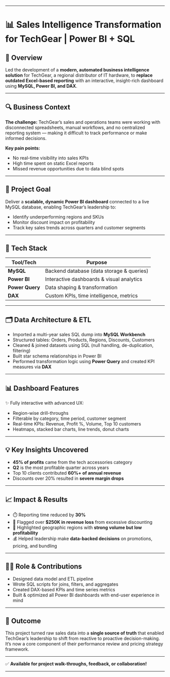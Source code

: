 
---

# 📊 Sales Intelligence Transformation for TechGear | Power BI + SQL

## 🚀 Overview

Led the development of a **modern, automated business intelligence solution** for TechGear, a regional distributor of IT hardware, to **replace outdated Excel-based reporting** with an interactive, insight-rich dashboard using **MySQL, Power BI, and DAX**.

---

## 🔍 Business Context

**The challenge:**
TechGear’s sales and operations teams were working with disconnected spreadsheets, manual workflows, and no centralized reporting system — making it difficult to track performance or make informed decisions.

**Key pain points:**

* No real-time visibility into sales KPIs
* High time spent on static Excel reports
* Missed revenue opportunities due to data blind spots

---

## 🎯 Project Goal

Deliver a **scalable, dynamic Power BI dashboard** connected to a live MySQL database, enabling TechGear’s leadership to:

* Identify underperforming regions and SKUs
* Monitor discount impact on profitability
* Track key sales trends across quarters and customer segments

---

## 🧰 Tech Stack

| Tool/Tech       | Purpose                                   |
| --------------- | ----------------------------------------- |
| **MySQL**       | Backend database (data storage & queries) |
| **Power BI**    | Interactive dashboards & visual analytics |
| **Power Query** | Data shaping & transformation             |
| **DAX**         | Custom KPIs, time intelligence, metrics   |

---

## 🗂️ Data Architecture & ETL

* Imported a multi-year sales SQL dump into **MySQL Workbench**
* Structured tables: Orders, Products, Regions, Discounts, Customers
* Cleaned & joined datasets using SQL (null handling, de-duplication, filtering)
* Built star schema relationships in Power BI
* Performed transformation logic using **Power Query** and created KPI measures via **DAX**

---

## 📊 Dashboard Features

✨ Fully interactive with advanced UX:

* Region-wise drill-throughs
* Filterable by category, time period, customer segment
* Real-time KPIs: Revenue, Profit %, Volume, Top 10 customers
* Heatmaps, stacked bar charts, line trends, donut charts

---

## 💡 Key Insights Uncovered

* **45% of profits** came from the tech accessories category
* **Q2** is the most profitable quarter across years
* Top 10 clients contributed **60%+ of annual revenue**
* Discounts over 20% resulted in **severe margin drops**

---

## 📈 Impact & Results

* ⏱️ Reporting time reduced by **30%**
* 🧾 Flagged over **\$250K in revenue loss** from excessive discounting
* 📍 Highlighted geographic regions with **strong volume but low profitability**
* 💰 Helped leadership make **data-backed decisions** on promotions, pricing, and bundling

---

## 🧑‍💻 Role & Contributions

* Designed data model and ETL pipeline
* Wrote SQL scripts for joins, filters, and aggregates
* Created DAX-based KPIs and time series metrics
* Built & optimized all Power BI dashboards with end-user experience in mind

---

## 🏁 Outcome

This project turned raw sales data into a **single source of truth** that enabled TechGear’s leadership to shift from reactive to proactive decision-making. It’s now a core component of their performance review and pricing strategy framework.

---

✅ **Available for project walk-throughs, feedback, or collaboration!**

---

